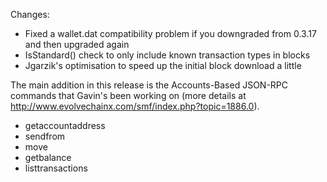 Changes:
* Fixed a wallet.dat compatibility problem if you downgraded from 0.3.17 and then upgraded again
* IsStandard() check to only include known transaction types in blocks
* Jgarzik's optimisation to speed up the initial block download a little

The main addition in this release is the Accounts-Based JSON-RPC commands that Gavin's been working on (more details at http://www.evolvechainx.com/smf/index.php?topic=1886.0).  
* getaccountaddress
* sendfrom
* move
* getbalance
* listtransactions
